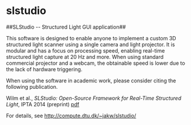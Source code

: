 slstudio
========

##SLStudio -- Structured Light GUI application##

This software is designed to enable anyone to implement a custom 3D structured light scanner using a single camera and light projector. It is modular and has a focus on processing speed, enabling real-time structured light capture at 20 Hz and more. When using standard commercial projector and a webcam, the obtainable speed is lower due to the lack of hardware triggering.

When using the software in academic work, please consider citing the following publication.

Wilm et al., *SLStudio: Open-Source Framework for Real-Time Structured Light*, IPTA 2014 (preprint) [pdf](http://www2.compute.dtu.dk/~jakw/slstudio/SLStudio_IPTA_preprint.pdf)

For details, see http://compute.dtu.dk/~jakw/slstudio/
